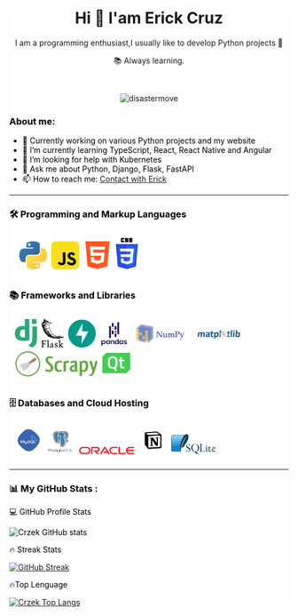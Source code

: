 <div style="background-color:white;">

<div id="header" align="center" color="black">
  <h1 align="center">Hi 👋 I'am Erick Cruz</h1>
  <p align="center">I am a programming enthusiast,I usually like to develop Python projects 🤗</p>
  <p>📚 Always learning.</p>
  <br />
  <p align="center"> <img src="https://komarev.com/ghpvc/?username=Crzek&label=Profile%20views&color=0e75b6&style=for-the-badge" alt="disastermove" /> </p>

</div>

<!-- ## ![Crzek Views](https://komarev.com/ghpvc/?username=Crzek&style=for-the-badge) -->

<!-- about me -->
<!--
**Crzek/Crzek** is a ✨ _special_ ✨ repository because its `README.md` (this file) appears on your GitHub profile.

-->
<div style="color:black">
<h3>About me:</h3>

<ul>
<li>🔭 Currently working on various Python projects and my website</li>
<li>🌱 I’m currently learning <span>TypeScript, React, React Native and Angular</span></li>
<li>🤔 I’m looking for help with <span>Kubernetes<span></li>
<li>💬 Ask me about <span>Python, Django, Flask, FastAPI</span></li>
<li>📫 How to reach me: <a href="mailto:crzerick6@gmail.com" target="_blank">Contact with Erick</a></li>
</ul>
<div>

---

<!-- Lenguges de programacion -->
<div>
  <div color="black">
    <h3>🛠️ Programming and Markup Languages</h3>
    <div class="flex" style="padding:10px;  border-radius:20px">&nbsp;
      <img src="./iconos/python.svg" title="Python" alt="python" width="50px">&nbsp;
      <img src="./iconos/Js.svg" title="JavasScript" alt="javascript" width="50px">&nbsp;
      <img src="./iconos/html.svg" title="Html" alt="html" width="50px">&nbsp;
      <img src="./iconos/css.svg" title="CSS" alt="css" width="40px">&nbsp;
    </div>
  </div>

  <div >
    <h3>📚 Frameworks and Libraries</h3>
    <div class="flex" style="padding:10px;  border-radius:20px">
      <img src="./iconos/django1.svg" title="Django" alt="django" width="40px">&nbsp;
      <img src="./iconos/flask-redondeado.svg" title="Flask" alt="flask" width="40px">&nbsp;
      <img src="./iconos/fastAPI.svg" title="FastAPI" alt="fastApi" width="50px">&nbsp;
      <img src="./iconos/pandas-cielo.svg" title="Pandas" alt="pandas" width="50px">&nbsp;
      <img src="./iconos/numpy-cielo.svg" title="numpy" alt="numpy" width="100px">&nbsp;
      <img src="./iconos/python-matplotlib.jpg" style=" border-radius: 10px" title="MathPlotLib" alt="mathplotlib" width="100px">&nbsp;
      <img src="./iconos/scrapy.png" style=" border-radius: 10px" title="Scrapy" alt="scrapy" width="150px">&nbsp;
      <img src="./iconos/PyQt-python.svg" title="PyQt" alt="PyQt" width="50px">&nbsp;
    </div>

  </div>

  <div ">
    <h3>🗄️ Databases and Cloud Hosting</h3>
    <div class="flex" style="padding:10px; border-radius: 20px">
      <img src="./iconos/mySQL.svg" title="MySQL" alt="mySQL" width="50px">&nbsp;
      <img src="./iconos/postgresql-vertical.svg" title="PostgreSQL" alt="postgresql" width="50px">&nbsp;
      <img src="./iconos/oracle.svg" title="OracleSQL" alt="oracle-sql" width="100px">&nbsp;
      <img src="./iconos/notion.svg" title="Notion" alt="notion" width="50px">&nbsp;
      <img src="./iconos/sqlite-redondo.svg" title="SQLite" alt="SQLite" width="80px">&nbsp;
    </div>
  </div>
</div>

---

<!-- stats  -->

<h3>📊 My GitHub Stats :</h3>

<div class="stats">
  <div>
    <p>💻 GitHub Profile Stats</p>
    <img class="stat1" src="https://github-readme-stats.vercel.app/api?username=Crzek&show_icons=true&theme=panda" alt="Crzek GitHub stats">
  </div>

  <div>
    <p>🔥 Streak Stats</p>
    <a  href="https://git.io/streak-stats">
      <img class="stat1"  src="https://github-readme-streak-stats.herokuapp.com?user=Crzek&theme=panda&date_format=n%2Fj%5B%2FY%5D" alt="GitHub Streak">
    </a>
  </div>

  <div>
    <p>🔥Top Lenguage</p>
    <a href="https://github.com/anuraghazra/github-readme-stats">
      <img class="stat1" src="https://github-readme-stats.vercel.app/api/top-langs/?username=Crzek&hide_title=true&layout=donut&theme=panda" alt="Crzek Top Langs">
    </a>
</div>
</div>

